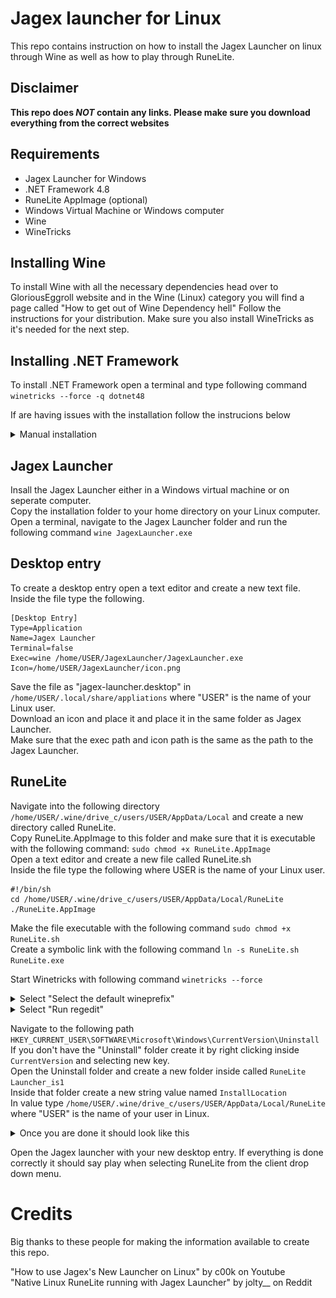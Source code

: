 # Jagex launcher for Linux

This repo contains instruction on how to install the Jagex Launcher on linux through Wine as well as how to play through RuneLite.

## Disclaimer

**This repo does _NOT_ contain any links. Please make sure you download everything from the correct websites**

## Requirements
- Jagex Launcher for Windows
- .NET Framework 4.8
- RuneLite AppImage (optional)
- Windows Virtual Machine or Windows computer
- Wine
- WineTricks

## Installing Wine

To install Wine with all the necessary dependencies head over to GloriousEggroll website and in the Wine (Linux) category you will find a page called "How to get out of Wine Dependency hell" Follow the instructions for your distribution. Make sure you also install WineTricks as it's needed for the next step.

## Installing .NET Framework

To install .NET Framework open a terminal and type following command<br>
`winetricks --force -q dotnet48`

If are having issues with the installation follow the instrucions below
<details>
<summary>Manual installation</summary>
Open a terminal and start Winetricks with following command `winetricks --force`

Ignore any errors in this step and keep pressing OK until you can proceed.

  <summary>Select "Select the default wineprefix and click OK"</summary>
<img src="/assets/images/wineprefix.png">

  <summary>Select "Install a Windows DLL or component and click OK"</summary>
<img src="/assets/images/component.png">

  <summary>Select "dotnet48" and click OK</summary>
<img src="/assets/images/dotnet48.png">

  <summary>Accept the license terms and click Install</summary>
<img src="/assets/images/dotnet4setup.png">

  <summary>You might get a warning in the Microsoft .NET Framework installer, just click Continue</summary>
<img src="/assets/images/dotnetwarning.png"><br>

  <summary>Accept the license terms and click Install</summary>
<img src="/assets/images/dotnet4.8setup.png">

</details>

## Jagex Launcher
Insall the Jagex Launcher either in a Windows virtual machine or on seperate computer.<br>
Copy the installation folder to your home directory on your Linux computer.<br>
Open a terminal, navigate to the Jagex Launcher folder and run the following command `wine JagexLauncher.exe`

## Desktop entry
To create a desktop entry open a text editor and create a new text file. Inside the file type the following.
```
[Desktop Entry]
Type=Application
Name=Jagex Launcher
Terminal=false
Exec=wine /home/USER/JagexLauncher/JagexLauncher.exe
Icon=/home/USER/JagexLauncher/icon.png
```

Save the file as "jagex-launcher.desktop" in `/home/USER/.local/share/appliations` where "USER" is the name of your Linux user.<br>
Download an icon and place it and place it in the same folder as Jagex Launcher.<br>
Make sure that the exec path and icon path is the same as the path to the Jagex Launcher.<br>

## RuneLite

Navigate into the following directory `/home/USER/.wine/drive_c/users/USER/AppData/Local` and create a new directory called RuneLite.<br>
Copy RuneLite.AppImage to this folder and make sure that it is executable with the following command: `sudo chmod +x RuneLite.AppImage`<br>
Open a text editor and create a new file called RuneLite.sh<br>
Inside the file type the following where USER is the name of your Linux user.
```
#!/bin/sh
cd /home/USER/.wine/drive_c/users/USER/AppData/Local/RuneLite
./RuneLite.AppImage
```
Make the file executable with the following command `sudo chmod +x RuneLite.sh`<br>
Create a symbolic link with the following command `ln -s RuneLite.sh RuneLite.exe`

Start Winetricks with following command `winetricks --force`
<details>
  <summary>Select "Select the default wineprefix"</summary>
<img src="/assets/images/wineprefix.png">
</details>

<details>
  <summary>Select "Run regedit"</summary>
<img src="/assets/images/runregedit.png">
</details>

Navigate to the following path `HKEY_CURRENT_USER\SOFTWARE\Microsoft\Windows\CurrentVersion\Uninstall`<br>
If you don't have the "Uninstall" folder create it by right clicking inside `CurrentVersion` and selecting new key.<br>
Open the Uninstall folder and create a new folder inside called `RuneLite Launcher_is1`<br>
Inside that folder create a new string value named `InstallLocation`<br>
In value type `/home/USER/.wine/drive_c/users/USER/AppData/Local/RuneLite` where "USER" is the name of your user in Linux.

<details>
  <summary>Once you are done it should look like this</summary>
<img src="/assets/images/regedit.png">
</details>

Open the Jagex launcher with your new desktop entry. If everything is done correctly it should say play when selecting RuneLite from the client drop down menu.

# Credits

Big thanks to these people for making the information available to create this repo.

"How to use Jagex's New Launcher on Linux" by c00k on Youtube
<br>
"Native Linux RuneLite running with Jagex Launcher" by jolty__ on Reddit

